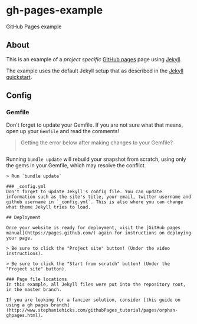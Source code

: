 # gh-pages-example
GitHub Pages example

## About
This is an example of a *project specific* [GitHub pages](https://pages.github.com/) page using [Jekyll](https://help.github.com/articles/using-jekyll-as-a-static-site-generator-with-github-pages/).

The example uses the default Jekyll setup that as described in the [Jekyll quickstart](https://jekyllrb.com/docs/).

## Config

### Gemfile
Don't forget to update your Gemfile. If you are not sure what that means, open up your `Gemfile` and read the comments!

> Getting the error below after making changes to your Gemfile?
> ```
Running `bundle update` will rebuild your snapshot from scratch, using only
the gems in your Gemfile, which may resolve the conflict.
```
> Run `bundle update`

### _config.yml
Don't forget to update Jekyll's config file. You can update information such as the site's title, your email, twitter username and github username in `_config.yml`. This is also where you can change what theme Jekyll tries to load.

## Deployment

Once your website is ready for deployment, visit the [GitHub pages manual](https://pages.github.com/) again for instructions on deploying your page.

> Be sure to click the "Project site" button! (Under the video instructions).

> Be sure to click the "Start from scratch" button! (Under the "Project site" button).

### Page file locations
In this example, all Jekyll files were put into the repository root, in the master branch.

If you are looking for a fancier solution, consider [this guide on using a gh pages branch](http://www.stephaniehicks.com/githubPages_tutorial/pages/orphan-ghpages.html).

